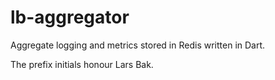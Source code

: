 # lb-aggregator

Aggregate logging and metrics stored in Redis written in Dart. 

The prefix initials honour Lars Bak. 

